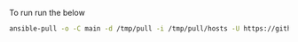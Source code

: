 To run run the below

```bash
ansible-pull -o -C main -d /tmp/pull -i /tmp/pull/hosts -U https://github.com/shaan2212/Ansible-pull.git
```
